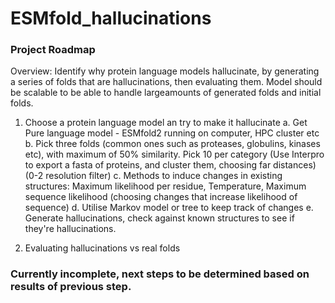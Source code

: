 # ESMfold_hallucinations

### Project Roadmap

Overview: Identify why protein language models hallucinate, by generating a series of folds that are hallucinations, then evaluating them. Model should be scalable to be able to handle largeamounts of generated folds and initial folds.


	

1. Choose a protein language model an try to make it hallucinate
	a. Get Pure language model - ESMfold2 running on computer, HPC cluster etc 
	b. Pick three folds (common ones such as proteases, globulins, kinases etc), with maximum of 50% similarity. Pick 10 per category (Use Interpro to export a fasta of proteins, and 	cluster them, choosing far distances) (0-2 resolution filter)
	c. Methods to induce changes in existing structures: Maximum likelihood per residue, Temperature, Maximum sequence likelihood (choosing changes that increase likelihood of sequence)
	d. Utilise Markov model or tree to keep track of changes 
	e. Generate hallucinations, check against known structures to see if they're hallucinations.

2.	Evaluating hallucinations vs real folds


### Currently incomplete, next steps to be determined based on results of previous step.
